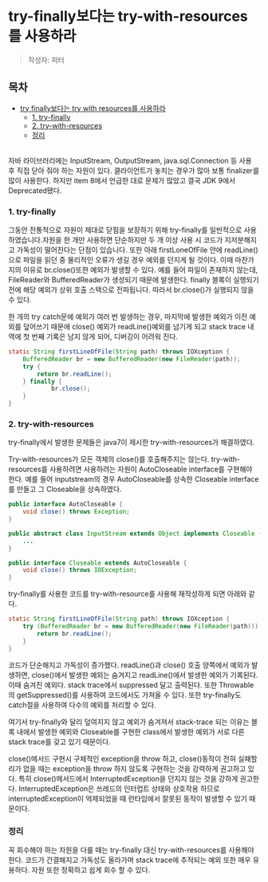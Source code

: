 # try-finally보다는 try-with-resources를 사용하라

> 작성자: 피터

## 목차
- [try finally보다는 try with resources를 사용하라](#try-finally보다는-try-with-resources를-사용하라)
  - [1. try-finally](#1-try-finally)
  - [2. try-with-resources](#2-try-with-resources)
  - [정리](#정리)

 <br/>
자바 라이브러리에는 InputStream, OutputStream, java.sql.Connection 등 사용 후 직접 닫아 줘야 하는 자원이 있다. 클라이언트가 놓치는 경우가 많아 보통 finalizer를 많이 사용한다. 하지만 item 8에서 언급한 대로 문제가 많았고 결국 JDK 9에서 Deprecated됐다.

### 1. try-finally

그동안 전통적으로 자원이 제대로 닫힘을 보장하기 위해 try-finally를 일반적으로 사용하였습니다.자원을 한 개만 사용하면 단순하지만 두 개 이상 사용 시 코드가 지저분해지고 가독성이 떨어진다는 단점이 있습니다. 또한 아래 firstLoneOfFile 안에 readLine()으로 파일을 읽던 중 물리적인 오류가 생길 경우 예외를 던지게 될 것이다. 이때 마찬가지의 이유로 br.close()또한 예외가 발생할 수 있다. 예를 들어 파일이 존재하지 않는데, FileReader와 BufferedReader가 생성되기 때문에 발생한다. finally 블록이 실행되기 전에 해당 예외가 상위 호출 스택으로 전파됩니다. 따라서 br.close()가 실행되지 않을 수 있다. 

 한 개의 try catch문에 예외가 여러 번 발생하는 경우, 마지막에 발생한 예외가 이전 예외를 덮어쓰기 때문에 close() 예외가 readLine()예외를 넘기게 되고 stack trace 내역에 첫 번째 기록은 남지 않게 되어, 디버깅이 어려워 진다. 

```java
static String firstLineOfFile(String path) throws IOXception {
	BufferedReader br = new BufferedReader(new FileReader(path));
	try {
		return br.readLine();
	} finally {
			br.close();
	}
}
```

### 2. try-with-resources

try-finally에서 발생한 문제들은 java7이 제시한 try-with-resources가 해결하였다.

Try-with-resources가 모든 객체의 close()를 호출해주지는 않는다. try-with-resources를 사용하려면  사용하려는 자원이 AutoCloseable interface를 구현해야 한다. 예를 들어 inputstream의 경우 AutoCloseable를 상속한 Closeable interface를 만들고 그 Closeable을 상속하였다.

```java
public interface AutoCloseable {
    void close() throws Exception;
}
```

```java
public abstract class InputStream extends Object implements Closeable {
    ...
}

public interface Closeable extends AutoCloseable {
    void close() throws IOException;
}
```

try-finally를 사용한 코드를 try-with-resource를 사용해 재작성하게 되면 아래와 같다. 

```java
static String firstLineOfFile(String path) throws IOXception {
	try (BufferedReader br = new BufferedReader(new FileReader(path))) {
		return br.readLine();
	}
}
```

코드가 단순해지고 가독성이 증가했다. readLine()과 close() 호출 양쪽에서 예외가 발생하면, close()에서 발생한 예외는 숨겨지고 readLine()에서 발생한 예외가 기록된다. 이때 숨겨진 예외다. stack trace에서 suppressed 달고 출력된다. 또한 Throwable의 getSuppressed()를 사용하여 코드에서도 가져올 수 있다. 또한 try-finally도 catch절을 사용하여 다수의 예외를 처리할 수 있다. 

여기서 try-finally와 달리 덮여지지 않고 예외가 숨겨져서 stack-trace 되는 이유는 블록 내에서 발생한 예외와 Closeable를 구현한 class에서 발생한 예외가 서로 다른 stack trace를 갖고 있기 때문이다.

close()메서드 구현시 구체적인 exception을 throw 하고, close()동작이 전혀 실패할 리가 없을 때는 exception을 throw 하지 않도록 구현하는 것을 강력하게 권고하고 있다. 특히 close()메서드에서 InterruptedException을 던지지 않는 것을 강하게 권고한다.  InterruptedException은 쓰레드의 인터럽트 상태와 상호작용 하므로 interruptedException이 억제되었을 때 런타임에서 잘못된 동작이 발생할 수 있기 때문이다.

### 정리

꼭 회수해야 하는 자원을 다룰 때는 try-finally 대신 try-with-resources를 사용해야 한다. 코드가  간결해지고 가독성도 올라가며 stack trace에 추적되는 예외 또한 매우 유용하다. 자원 또한 정확하고 쉽게 회수 할 수 있다.

